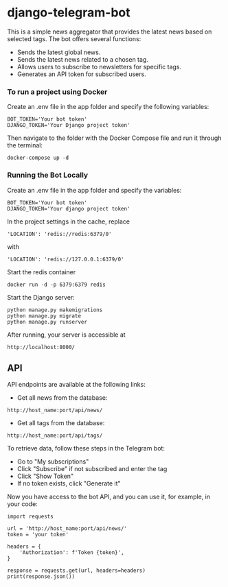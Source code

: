 # django-telegram-bot

This is a simple news aggregator that provides the latest news based on selected tags. The bot offers several functions:

- Sends the latest global news.
- Sends the latest news related to a chosen tag.
- Allows users to subscribe to newsletters for specific tags.
- Generates an API token for subscribed users.

### To run a project using Docker 
Create an .env file in the app folder and specify the following variables:
```env
BOT_TOKEN='Your bot token'
DJANGO_TOKEN='Your Django project token'
```
Then navigate to the folder with the Docker Compose file and run it through the terminal:
```
docker-compose up -d
```

### Running the Bot Locally
Create an .env file in the app folder and specify the variables:
```
BOT_TOKEN='Your bot token'
DJANGO_TOKEN='Your django project token'
```
In the project settings in the cache, replace
```
'LOCATION': 'redis://redis:6379/0'
```
with
```
'LOCATION': 'redis://127.0.0.1:6379/0'
```
Start the redis container
```
docker run -d -p 6379:6379 redis
```
Start the Django server:
```
python manage.py makemigrations
python manage.py migrate
python manage.py runserver
```
After running, your server is accessible at
```
http://localhost:8000/
```
## API 
API endpoints are available at the following links:
- Get all news from the database:

```
http://host_name:port/api/news/
```
- Get all tags from the database:

```
http://host_name:port/api/tags/
```

To retrieve data, follow these steps in the Telegram bot:

- Go to "My subscriptions"
- Click "Subscribe" if not subscribed and enter the tag
- Click "Show Token"
- If no token exists, click "Generate it"

Now you have access to the bot API, and you can use it, for example, in your code:

```
import requests

url = 'http://host_name:port/api/news/'
token = 'your token'

headers = {
    'Authorization': f'Token {token}',
}

response = requests.get(url, headers=headers)
print(response.json())
```